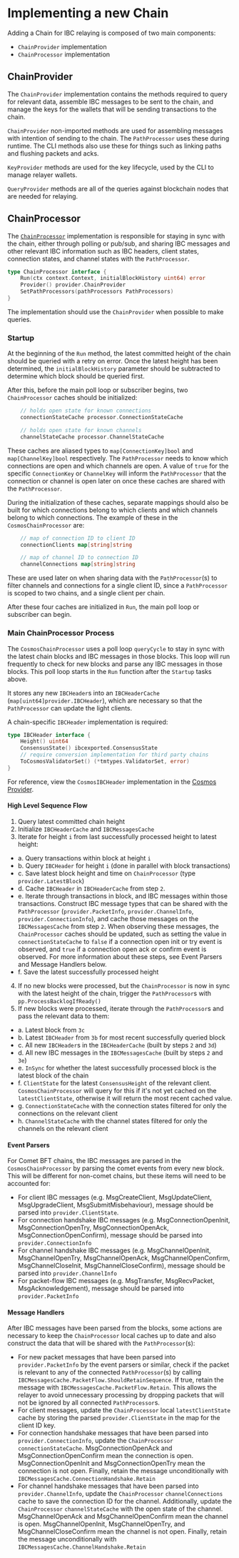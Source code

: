 # Implementing a new Chain

Adding a Chain for IBC relaying is composed of two main components:
- `ChainProvider` implementation
- `ChainProcessor` implementation

## ChainProvider

The `ChainProvider` implementation contains the methods required to query for relevant data, assemble IBC messages to be sent to the chain, and manage the keys for the wallets that will be sending transactions to the chain.

`ChainProvider` non-imported methods are used for assembling messages with intention of sending to the chain. The `PathProcessor` uses these during runtime. The CLI methods also use these for things such as linking paths and flushing packets and acks.

`KeyProvider` methods are used for the key lifecycle, used by the CLI to manage relayer wallets.

`QueryProvider` methods are all of the queries against blockchain nodes that are needed for relaying.

## ChainProcessor

The [`ChainProcessor`](../relayer/processor/chain_processor.go) implementation is responsible for staying in sync with the chain, either through polling or pub/sub, and sharing IBC messages and other relevant IBC information such as IBC headers, client states, connection states, and channel states with the `PathProcessor`.

```go
type ChainProcessor interface {
	Run(ctx context.Context, initialBlockHistory uint64) error
	Provider() provider.ChainProvider
	SetPathProcessors(pathProcessors PathProcessors)
}
```

The  implementation should use the `ChainProvider` when possible to make queries.

### Startup

At the beginning of the `Run` method, the latest committed height of the chain should be queried with a retry on error. Once the latest height has been determined, the `initialBlockHistory` parameter should be subtracted to determine which block should be queried first.

After this, before the main poll loop or subscriber begins, two `ChainProcessor` caches should be initialized:

```go
	// holds open state for known connections
	connectionStateCache processor.ConnectionStateCache

	// holds open state for known channels
	channelStateCache processor.ChannelStateCache
```

These caches are aliased types to `map[ConnectionKey]bool` and `map[ChannelKey]bool` respectively. The `PathProcessor` needs to know which connections are open and which channels are open. A value of `true` for the specific `ConnectionKey` or `ChannelKey` will inform the `PathProcessor` that the connection or channel is open later on once these caches are shared with the `PathProcessor`.

During the initialization of these caches, separate mappings should also be built for which connections belong to which clients and which channels belong to which connections. The example of these in the `CosmosChainProcessor` are:

```go
	// map of connection ID to client ID
	connectionClients map[string]string

	// map of channel ID to connection ID
	channelConnections map[string]string
```

These are used later on when sharing data with the `PathProcessor`(s) to filter channels and connections for a single client ID, since a `PathProcessor` is scoped to two chains, and a single client per chain.

After these four caches are initialized in `Run`, the main poll loop or subscriber can begin.

### Main ChainProcessor Process

The `CosmosChainProcessor` uses a poll loop `queryCycle` to stay in sync with the latest chain blocks and IBC messages in those blocks. This loop will run frequently to check for new blocks and parse any IBC messages in those blocks. This poll loop starts in the `Run` function after the `Startup` tasks above.

It stores any new `IBCHeader`s into an `IBCHeaderCache` (`map[uint64]provider.IBCHeader`), which are necessary so that the `PathProcessor` can update the light clients.

A chain-specific `IBCHeader` implementation is required:

```go
type IBCHeader interface {
	Height() uint64
	ConsensusState() ibcexported.ConsensusState
	// require conversion implementation for third party chains
	ToCosmosValidatorSet() (*tmtypes.ValidatorSet, error)
}
```

For reference, view the `CosmosIBCHeader` implementation in the [Cosmos Provider](../relayer/chains/cosmos/provider.go).

#### High Level Sequence Flow

1. Query latest committed chain height
2. Initialize `IBCHeaderCache` and `IBCMessagesCache`
3. Iterate for height `i` from last successfully processed height to latest height:

- a. Query transactions within block at height `i`
- b. Query `IBCHeader` for height `i` (done in parallel with block transactions)
- c. Save latest block height and time on `ChainProcessor` (type `provider.LatestBlock`)
- d. Cache `IBCHeader` in `IBCHeaderCache` from step `2`.
- e. Iterate through transactions in block, and IBC messages within those transactions. Construct IBC message types that can be shared with the `PathProcessor` (`provider.PacketInfo`, `provider.ChannelInfo`, `provider.ConnectionInfo`), and cache those messages on the `IBCMessagesCache` from step `2`. When observing these messages, the `ChainProcessor` caches should be updated, such as setting the value in `connectionStateCache` to `false` if a connection open init or try event is observed, and `true` if a connection open ack or confirm event is observed. For more information about these steps, see Event Parsers and Message Handlers below.
- f. Save the latest successfully processed height

4. If no new blocks were processed, but the `ChainProcessor` is now in sync with the latest height of the chain, trigger the `PathProcessor`s with `pp.ProcessBacklogIfReady()`
5. If new blocks were processed, iterate through the `PathProcessor`s and pass the relevant data to them:

- a. Latest block from `3c`
- b. Latest `IBCHeader` from `3b` for most recent successfully queried block
- c. All new `IBCHeader`s in the `IBCHeaderCache` (built by steps `2` and `3d`)
- d. All new IBC messages in the `IBCMessagesCache` (built by steps `2` and `3e`)
- e. `InSync` for whether the latest successfully processed block is the latest block of the chain
- f. `ClientState` for the latest `ConsensusHeight` of the relevant client. `CosmosChainProcessor` will query for this if it's not yet cached on the `latestClientState`, otherwise it will return the most recent cached value.
- g. `ConnectionStateCache` with the connection states filtered for only the connections on the relevant client
- h. `ChannelStateCache` with the channel states filtered for only the channels on the relevant client

#### Event Parsers

For Comet BFT chains, the IBC messages are parsed in the `CosmosChainProcessor` by parsing the comet events from every new block. This will be different for non-comet chains, but these items will need to be accounted for:

- For client IBC messages (e.g. MsgCreateClient, MsgUpdateClient, MsgUpgradeClient, MsgSubmitMisbehaviour), message should be parsed into `provider.ClientState`.
- For connection handshake IBC messages (e.g. MsgConnectionOpenInit, MsgConnectionOpenTry, MsgConnectionOpenAck, MsgConnectionOpenConfirm), message should be parsed into `provider.ConnectionInfo`
- For channel handshake IBC messages (e.g. MsgChannelOpenInit, MsgChannelOpenTry, MsgChannelOpenAck, MsgChannelOpenConfirm, MsgChannelCloseInit, MsgChannelCloseConfirm), message should be parsed into `provider.ChannelInfo`
- For packet-flow IBC messages (e.g. MsgTransfer, MsgRecvPacket, MsgAcknowledgement), message should be parsed into `provider.PacketInfo`

#### Message Handlers

After IBC messages have been parsed from the blocks, some actions are necessary to keep the `ChainProcessor` local caches up to date and also construct the data that will be shared with the `PathProcessor`(s):

- For new packet messages that have been parsed into `provider.PacketInfo` by the event parsers or similar, check if the packet is relevant to any of the connected `PathProcessor`(s) by calling `IBCMessagesCache.PacketFlow.ShouldRetainSequence`. If true, retain the message with `IBCMessagesCache.PacketFlow.Retain`. This allows the relayer to avoid unnecessary processing by dropping packets that will not be ignored by all connected `PathProcessor`s.
- For client messages, update the `ChainProcessor` local `latestClientState` cache by storing the parsed `provider.ClientState` in the map for the client ID key.
- For connection handshake messages that have been parsed into `provider.ConnectionInfo`, update the `ChainProcessor` `connectionStateCache`. MsgConnectionOpenAck and MsgConnectionOpenConfirm mean the connection is open. MsgConnectionOpenInit and MsgConnectionOpenTry mean the connection is not open. Finally, retain the message unconditionally with `IBCMessagesCache.ConnectionHandshake.Retain`
- For channel handshake messages that have been parsed into `provider.ChannelInfo`, update the `ChainProcessor` `channelConnections` cache to save the connection ID for the channel. Additionally, update the `ChainProcessor` `channelStateCache` with the open state of the channel. MsgChannelOpenAck and MsgChannelOpenConfirm mean the channel is open. MsgChannelOpenInit, MsgChannelOpenTry, and MsgChannelCloseConfirm mean the channel is not open. Finally, retain the message unconditionally with `IBCMessagesCache.ChannelHandshake.Retain`


